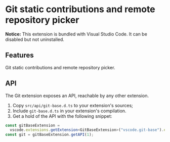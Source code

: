 # Git static contributions and remote repository picker

**Notice:** This extension is bundled with Visual Studio Code. It can be disabled but not uninstalled.

## Features

Git static contributions and remote repository picker.

## API

The Git extension exposes an API, reachable by any other extension.

1. Copy `src/api/git-base.d.ts` to your extension's sources;
2. Include `git-base.d.ts` in your extension's compilation.
3. Get a hold of the API with the following snippet:

```ts
const gitBaseExtension =
  vscode.extensions.getExtension<GitBaseExtension>("vscode.git-base").exports;
const git = gitBaseExtension.getAPI(1);
```
